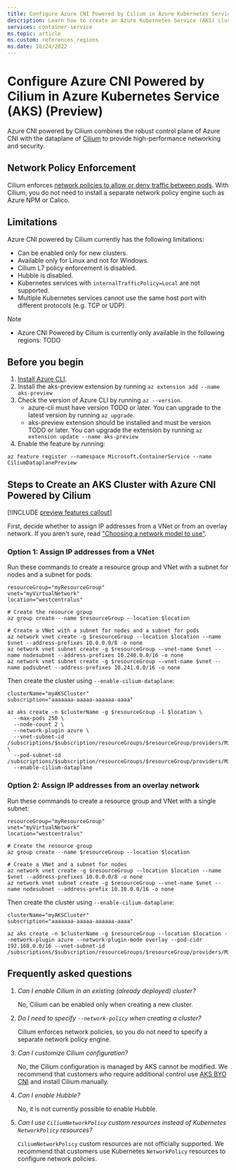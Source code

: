 ```yaml
---
title: Configure Azure CNI Powered by Cilium in Azure Kubernetes Service (AKS) (Preview)
description: Learn how to create an Azure Kubernetes Service (AKS) cluster with Azure CNI Powered by Cilium.
services: container-service
ms.topic: article
ms.custom: references_regions
ms.date: 10/24/2022
---
```


# Configure Azure CNI Powered by Cilium in Azure Kubernetes Service (AKS) (Preview)

Azure CNI powered by Cilium combines the robust control plane of Azure CNI with the dataplane of [Cilium](https://cilium.io/) to provide high-performance networking and security.

## Network Policy Enforcement

Cilium enforces [network policies to allow or deny traffic between pods](./operator-best-practices-network.md#control-traffic-flow-with-network-policies). With Cilium, you do not need to install a separate network policy engine such as Azure NPM or Calico.

## Limitations

Azure CNI powered by Cilium currently has the following limitations:

* Can be enabled only for new clusters.
* Available only for Linux and not for Windows.
* Cilium L7 policy enforcement is disabled.
* Hubble is disabled.
* Kubernetes services with `internalTrafficPolicy=Local` are not supported.
* Multiple Kubernetes services cannot use the same host port with different protocols (e.g. TCP or UDP).

> [!NOTE]
> - Azure CNI Powered by Cilium is currently only available in the following regions: TODO

## Before you begin

1. [Install Azure CLI](https://learn.microsoft.com/en-us/cli/azure/install-azure-cli).
2. Install the aks-preview extension by running `az extension add --name aks-preview`
3. Check the version of Azure CLI by running `az --version`.
    * azure-cli must have version TODO or later. You can upgrade to the latest version by running `az upgrade`.
    * aks-preview extension should be installed and must be version TODO or later. You can upgrade the extension by running `az extension update --name aks-preview`
4. Enable the feature by running:
```azurecli-interactive
az feature register --namespace Microsoft.ContainerService --name CiliumDataplanePreview
```

## Steps to Create an AKS Cluster with Azure CNI Powered by Cilium

[!INCLUDE [preview features callout](./includes/preview/preview-callout.md)]

First, decide whether to assign IP addresses from a VNet or from an overlay network. If you aren't sure, read ["Choosing a network model to use"](./azure-cni-overlay.md#choosing-a-network-model-to-use).

### Option 1: Assign IP addresses from a VNet

Run these commands to create a resource group and VNet with a subnet for nodes and a subnet for pods:

```azurecli-interactive
resourceGroup="myResourceGroup"
vnet="myVirtualNetwork"
location="westcentralus"

# Create the resource group
az group create --name $resourceGroup --location $location

# Create a VNet with a subnet for nodes and a subnet for pods
az network vnet create -g $resourceGroup --location $location --name $vnet --address-prefixes 10.0.0.0/8 -o none 
az network vnet subnet create -g $resourceGroup --vnet-name $vnet --name nodesubnet --address-prefixes 10.240.0.0/16 -o none 
az network vnet subnet create -g $resourceGroup --vnet-name $vnet --name podsubnet --address-prefixes 10.241.0.0/16 -o none 
```

Then create the cluster using `--enable-cilium-dataplane`:

```azurecli-interactive
clusterName="myAKSCluster"
subscription="aaaaaaa-aaaaa-aaaaaa-aaaa"

az aks create -n $clusterName -g $resourceGroup -l $location \
  --max-pods 250 \
  --node-count 2 \
  --network-plugin azure \
  --vnet-subnet-id /subscriptions/$subscription/resourceGroups/$resourceGroup/providers/Microsoft.Network/virtualNetworks/$vnet/subnets/nodesubnet \
  --pod-subnet-id /subscriptions/$subscription/resourceGroups/$resourceGroup/providers/Microsoft.Network/virtualNetworks/$vnet/subnets/podsubnet  
  --enable-cilium-dataplane
```

### Option 2: Assign IP addresses from an overlay network

Run these commands to create a resource group and VNet with a single subnet:

```azurecli-interactive
resourceGroup="myResourceGroup"
vnet="myVirtualNetwork"
location="westcentralus"

# Create the resource group
az group create --name $resourceGroup --location $location

# Create a VNet and a subnet for nodes 
az network vnet create -g $resourceGroup --location $location --name $vnet --address-prefixes 10.0.0.0/8 -o none
az network vnet subnet create -g $resourceGroup --vnet-name $vnet --name nodesubnet --address-prefix 10.10.0.0/16 -o none
```

Then create the cluster using `--enable-cilium-dataplane`:

```azurecli-interactive
clusterName="myAKSCluster"
subscription="aaaaaaa-aaaaa-aaaaaa-aaaa"

az aks create -n $clusterName -g $resourceGroup --location $location --network-plugin azure --network-plugin-mode overlay --pod-cidr 192.168.0.0/16 --vnet-subnet-id /subscriptions/$subscription/resourceGroups/$resourceGroup/providers/Microsoft.Network/virtualNetworks/$vnet/subnets/nodesubnet
```

## Frequently asked questions

1. *Can I enable Cilium in an existing (already deployed) cluster?*

    No, Cilium can be enabled only when creating a new cluster.

2. *Do I need to specify `--network-policy` when creating a cluster?*

    Cilium enforces network policies, so you do not need to specify a separate network policy engine.

3. *Can I customize Cilium configuration?*

    No, the Cilium configuration is managed by AKS cannot be modified. We recommend that customers who require additional control use [AKS BYO CNI](./use-byo-cni.md) and install Cilium manually.

4. *Can I enable Hubble?*

    No, it is not currently possible to enable Hubble.

5. *Can I use `CiliumNetworkPolicy` custom resources instead of Kubernetes `NetworkPolicy` resources?*

    `CiliumNetworkPolicy` custom resources are not officially supported. We recommend that customers use Kubernetes `NetworkPolicy` resources to configure network policies.
